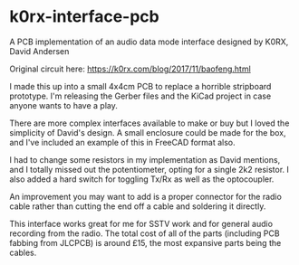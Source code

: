 # k0rx-interface-pcb
A PCB implementation of an audio data mode interface designed by K0RX, David Andersen

Original circuit here: https://k0rx.com/blog/2017/11/baofeng.html

I made this up into a small 4x4cm PCB to replace a horrible stripboard prototype. I'm releasing the Gerber files and the KiCad project in case anyone wants to have a play.

There are more complex interfaces available to make or buy but I loved the simplicity of David's design. A small enclosure could be made for the box, and I've included an example of this in FreeCAD format also.

I had to change some resistors in my implementation as David mentions, and I totally missed out the potentiometer, opting for a single 2k2 resistor. I also added a hard switch for toggling Tx/Rx as well as the optocoupler.

An improvement you may want to add is a proper connector for the radio cable rather than cutting the end off a cable and soldering it directly.

This interface works great for me for SSTV work and for general audio recording from the radio. The total cost of all of the parts (including PCB fabbing from
JLCPCB) is around £15, the most expansive parts being the cables.
